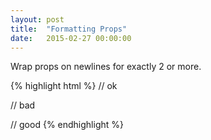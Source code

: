 ```yaml
---
layout: post
title:  "Formatting Props"
date:   2015-02-27 00:00:00
---
```

Wrap props on newlines for exactly 2 or more.

{% highlight html %}
// ok
<Person firstName="Michael" />

// bad
<Person firstName="Michael" lastName="Chan" favoriteFood="Drunken Noodles" /> 

// good
<Person
 firstName="Michael"
 lastName="Chan"
 favoriteFood="Drunken Noodles" />
{% endhighlight %}
